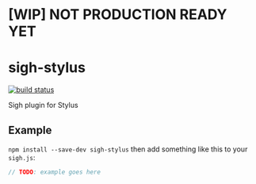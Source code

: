 # [WIP] NOT PRODUCTION READY YET

# sigh-stylus

[![build status](https://circleci.com/gh/Strate/sigh-stylus.png)](https://circleci.com/gh/Strate/sigh-stylus)

Sigh plugin for Stylus

## Example

`npm install --save-dev sigh-stylus` then add something like this to your `sigh.js`:
```javascript
// TODO: example goes here
```
